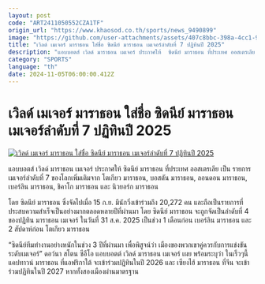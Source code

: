 ```yaml
---
layout: post
code: "ART2411050552CZA1TF"
origin_url: "https://www.khaosod.co.th/sports/news_9490899"
image: "https://github.com/user-attachments/assets/407c8bbc-398a-4cc1-9776-af2684e9abd1"
title: "เวิลด์ เมเจอร์ มาราธอน ใส่ชื่อ ซิดนีย์ มาราธอน เมเจอร์ลำดับที่ 7 ปฏิทินปี 2025"
description: "แอบบอตส์ เวิลด์ มาราธอน เมเจอร์ ประกาศให้  ซิดนีย์ มาราธอน ที่ประเทศ ออสเตรเลีย เป็น รายการเมเจอร์ลำดับที่ 7 ของโลกเพิ่มเติมจาก โตเกียว มาราธอน, บอสตั"
category: "SPORTS"
language: "th"
date: 2024-11-05T06:00:00.412Z
---
```


# เวิลด์ เมเจอร์ มาราธอน ใส่ชื่อ ซิดนีย์ มาราธอน เมเจอร์ลำดับที่ 7 ปฏิทินปี 2025

[![เวิลด์ เมเจอร์ มาราธอน ใส่ชื่อ ซิดนีย์ มาราธอน เมเจอร์ลำดับที่ 7 ปฏิทินปี 2025](https://www.khaosod.co.th/wpapp/uploads/2024/11/SDMM.jpg "เวิลด์ เมเจอร์ มาราธอน ใส่ชื่อ ซิดนีย์ มาราธอน เมเจอร์ลำดับที่ 7 ปฏิทินปี 2025")](https://www.khaosod.co.th/wpapp/uploads/2024/11/SDMM.jpg)

แอบบอตส์ เวิลด์ มาราธอน เมเจอร์ ประกาศให้ ซิดนีย์ มาราธอน ที่ประเทศ ออสเตรเลีย เป็น รายการเมเจอร์ลำดับที่ 7 ของโลกเพิ่มเติมจาก โตเกียว มาราธอน, บอสตัน มาราธอน, ลอนดอน มาราธอน, เบอร์ลิน มาราธอน, ชิคาโก มาราธอน และ นิวยอร์ก มาราธอน

โดย ซิดนีย์ มาราธอน ซึ่งจัดไปเมื่อ 15 ก.ย. มีนักวิ่งเข้าร่วมถึง 20,272 คน และถือเป็นรายการที่ประสบความสำเร็จเป็นอย่างมากตลอดหลายปีที่ผ่านมา โดย ซิดนีย์ มาราธอน จะถูกจัดเป็นลำดับที่ 4 ของปฏิทิน มาราธอน เมเจอร์ ในวันที่ 31 ส.ค. 2025 เป็นช่วง 1 เดือนก่อน เบอร์ลิน มาราธอน และ 2 สัปดาห์ก่อน โตเกียว มาราธอน

“ซิดนีย์ทีมทำงานอย่างหนักในช่วง 3 ปีที่ผ่านมา เพื่อพิสูจน์ว่า เมืองของพวกเขาคู่ควรกับการแข่งขันระดับเมเจอร์” ดอว์นา สโตน ซีอีโอ แอบบอตต์ เวิลด์ มาราธอน เมเจอร์ เผย พร้อมระบุว่า ในเร็วๆนี้ แคปทาวน์ มาราธอน ที่แอฟริกาใต้ จะเข้าร่วมปฎิทินในปี 2026 และ เซียงไฮ้ มาราธอน ที่จีน จะเข้าร่วมปฏิทินในปี 2027 หากทั้งสองเมืองผ่านมาตรฐาน